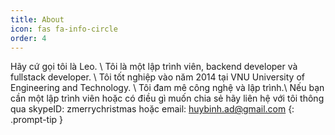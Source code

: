 ```yaml
---
title: About
icon: fas fa-info-circle
order: 4
---
```


Hãy cứ gọi tôi là Leo. \\
Tôi là một lập trình viên, backend developer và fullstack developer. \\
Tôi tốt nghiệp vào năm 2014 tại VNU University of Engineering and Technology. \\
Tôi đam mê công nghệ và lập trình.\\
Nếu bạn cần một lập trình viên hoặc có điều gì muốn chia sẻ hãy liên hệ với tôi thông qua skypeID: zmerrychristmas hoặc email: huybinh.ad@gmail.com
{: .prompt-tip }
